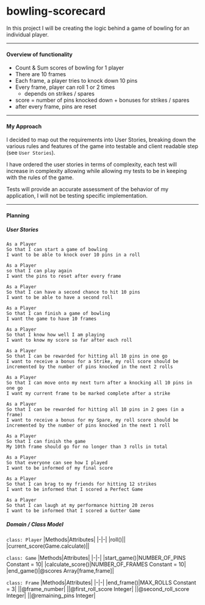 # bowling-scorecard

In this project I will be creating the logic behind a game of bowling for an individual player.

---

#### Overview of functionality

- Count & Sum scores of bowling for 1 player
- There are 10 frames
- Each frame, a player tries to knock down 10 pins
- Every frame, player can roll 1 or 2 times
  - depends on strikes / spares
- score = number of pins knocked down + bonuses for strikes / spares
- after every frame, pins are reset

---

#### My Approach

I decided to map out the requirements into User Stories, breaking down the various rules and features of the game into testable and client readable step (see `User Stories`).

I have ordered the user stories in terms of complexity, each test will increase in complexity allowing while allowing my tests to be in keeping with the rules of the game.

Tests will provide an accurate assessment of the behavior of my application, I will not be testing specific implementation.

---

#### Planning

##### User Stories

```
As a Player
So that I can start a game of bowling
I want to be able to knock over 10 pins in a roll

As a Player
so that I can play again
I want the pins to reset after every frame

As a Player
So that I can have a second chance to hit 10 pins
I want to be able to have a second roll

As a Player
So that I can finish a game of bowling
I want the game to have 10 frames

As a Player
So that I know how well I am playing
I want to know my score so far after each roll

As a Player
So that I can be rewarded for hitting all 10 pins in one go
I want to receive a bonus for a Strike, my roll score should be incremented by the number of pins knocked in the next 2 rolls

As a Player
So that I can move onto my next turn after a knocking all 10 pins in one go
I want my current frame to be marked complete after a strike

As a Player
So that I can be rewarded for hitting all 10 pins in 2 goes (in a frame)
I want to receive a bonus for my Spare, my roll score should be incremented by the number of pins knocked in the next 1 roll

As a Player
So that I can finish the game
My 10th frame should go for no longer than 3 rolls in total

As a Player
So that everyone can see how I played
I want to be informed of my final score

As a Player
So that I can brag to my friends for hitting 12 strikes
I want to be informed that I scored a Perfect Game

As a Player
So that I can laugh at my performance hitting 20 zeros
I want to be informed that I scored a Gutter Game
```

##### Domain / Class Model

`class: Player`
|Methods|Attributes|
|-|-|
|roll()||
|current_score(Game.calculate)||

`class: Game`
|Methods|Attributes|
|-|-|
|start_game()|NUMBER_OF_PINS Constant = 10|
|calculate_score()|NUMBER_OF_FRAMES Constant = 10|
|end_game()|@scores Array[frame,frame]|

`class: Frame`
|Methods|Attributes|
|-|-|
|end_frame()|MAX_ROLLS Constant = 3|
||@frame_number|
||@first_roll_score Integer|
||@second_roll_score Integer|
||@remaining_pins Integer|
